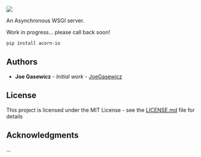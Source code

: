 ![](assets/acorn_io.png)

 An Asynchronous WSGI server.



Work in progress... please call back soon!

```bash
pip install acorn-io
```


## Authors

* **Joe Gasewicz** - *Initial work* - [JoeGasewicz](https://github.com/joegasewicz/)

## License

This project is licensed under the MIT License - see the [LICENSE.md](LICENSE.md) file for details

## Acknowledgments

...
